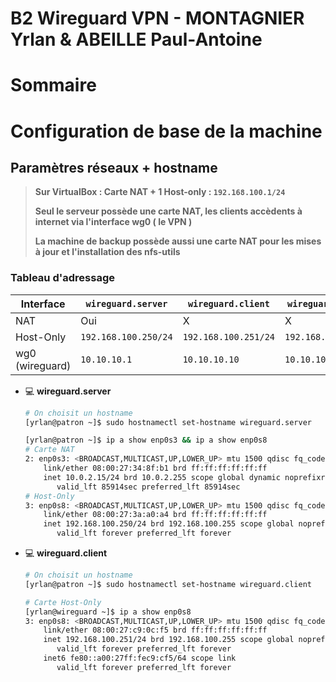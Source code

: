 # B2 Wireguard VPN - MONTAGNIER Yrlan & ABEILLE Paul-Antoine
# Sommaire

# Configuration de base de la machine

## **Paramètres réseaux + hostname**

> **Sur VirtualBox : Carte NAT + 1 Host-only : `192.168.100.1/24`**
> 
> **Seul le serveur possède une carte NAT, les clients accèdents à internet via l'interface wg0 ( le VPN )**
>
>**La machine de backup possède aussi une carte NAT pour les mises à jour et l'installation des nfs-utils**


### **Tableau d'adressage**

| Interface 	   | `wireguard.server`   | `wireguard.client`   | `wireguard.client2` | `backup.wireguard`           |
| ---------------- | -------- 			  | -------- 			 | -------- 		   | --------   |
| NAT       	   | Oui      			  | X        			 | X        		   | Oui           |
| Host-Only        | `192.168.100.250/24` | `192.168.100.251/24` | `192.168.100.252/24`| `192.168.100.253/24`           |
| wg0 (wireguard) | `10.10.10.1`         | `10.10.10.10`        | `10.10.10.20`       |  X         |


- :computer: **wireguard.server**
    ```bash
    # On choisit un hostname
    [yrlan@patron ~]$ sudo hostnamectl set-hostname wireguard.server

    [yrlan@patron ~]$ ip a show enp0s3 && ip a show enp0s8
    # Carte NAT
    2: enp0s3: <BROADCAST,MULTICAST,UP,LOWER_UP> mtu 1500 qdisc fq_codel state UP group default qlen 1000
        link/ether 08:00:27:34:8f:b1 brd ff:ff:ff:ff:ff:ff
        inet 10.0.2.15/24 brd 10.0.2.255 scope global dynamic noprefixroute enp0s3
           valid_lft 85914sec preferred_lft 85914sec
    # Host-Only
    3: enp0s8: <BROADCAST,MULTICAST,UP,LOWER_UP> mtu 1500 qdisc fq_codel state UP group default qlen 1000
        link/ether 08:00:27:3a:a0:a4 brd ff:ff:ff:ff:ff:ff
        inet 192.168.100.250/24 brd 192.168.100.255 scope global noprefixroute enp0s8
           valid_lft forever preferred_lft forever
     ```
- :computer: **wireguard.client**
    ```bash
    # On choisit un hostname
    [yrlan@patron ~]$ sudo hostnamectl set-hostname wireguard.client
    
    # Carte Host-Only
    [yrlan@wireguard ~]$ ip a show enp0s8
    3: enp0s8: <BROADCAST,MULTICAST,UP,LOWER_UP> mtu 1500 qdisc fq_codel state UP group default qlen 1000
        link/ether 08:00:27:c9:0c:f5 brd ff:ff:ff:ff:ff:ff
        inet 192.168.100.251/24 brd 192.168.100.255 scope global noprefixroute enp0s8
           valid_lft forever preferred_lft forever
        inet6 fe80::a00:27ff:fec9:cf5/64 scope link
           valid_lft forever preferred_lft forever
    ```
